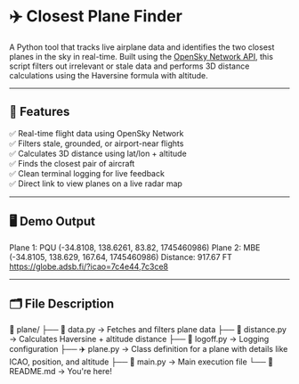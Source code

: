 # ✈️ Closest Plane Finder

A Python tool that tracks live airplane data and identifies the two closest planes in the sky in real-time. Built using the [OpenSky Network API](https://opensky-network.org/), this script filters out irrelevant or stale data and performs 3D distance calculations using the Haversine formula with altitude.

---

## 📌 Features

✅ Real-time flight data using OpenSky Network  
✅ Filters stale, grounded, or airport-near flights  
✅ Calculates 3D distance using lat/lon + altitude  
✅ Finds the closest pair of aircraft  
✅ Clean terminal logging for live feedback  
✅ Direct link to view planes on a live radar map

---

## 🖥️ Demo Output

Plane 1: PQU (-34.8108, 138.6261, 83.82, 1745460986)
Plane 2: MBE (-34.8105, 138.629, 167.64, 1745460986)
Distance: 917.67 FT
https://globe.adsb.fi/?icao=7c4e44,7c3ce8

---

## 🗂️ File Description

📁 plane/
├── 📄 data.py        → Fetches and filters plane data
├── 📄 distance.py    → Calculates Haversine + altitude distance
├── 📄 logoff.py      → Logging configuration
├── ✈️ plane.py       → Class definition for a plane with details like ICAO, position, and altitude
├── 🚀 main.py        → Main execution file
└── 📘 README.md      → You're here!

